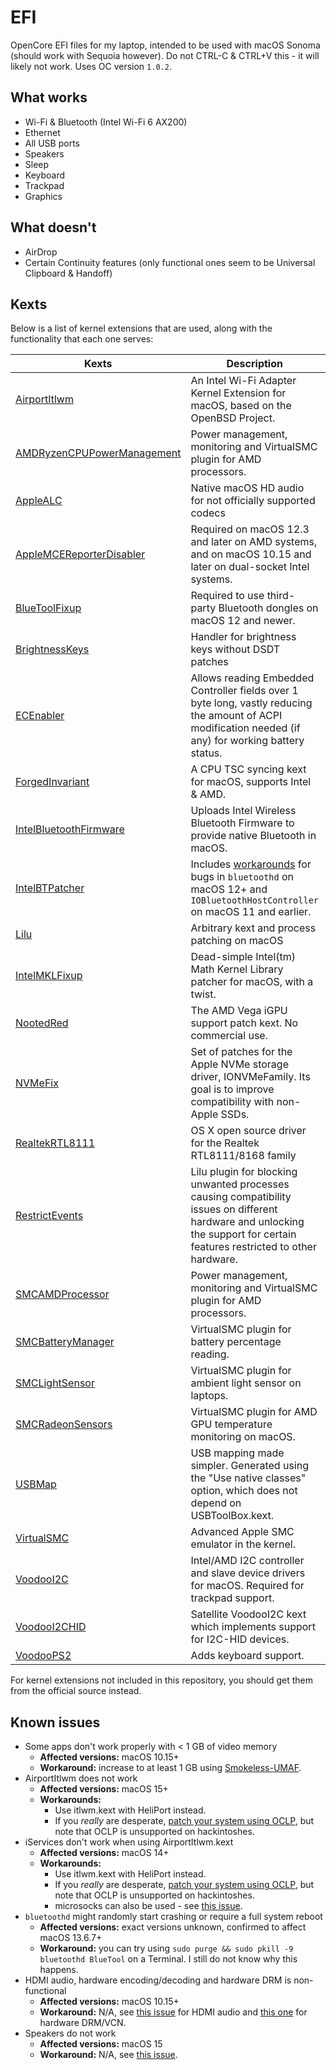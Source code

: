 # EFI
OpenCore EFI files for my laptop, intended to be used with macOS Sonoma (should work with Sequoia however). Do not CTRL-C & CTRL+V this - it will likely not work. Uses OC version `1.0.2`.

## What works
- Wi-Fi & Bluetooth (Intel Wi-Fi 6 AX200)
- Ethernet
- All USB ports
- Speakers
- Sleep
- Keyboard
- Trackpad
- Graphics

## What doesn't
- AirDrop
- Certain Continuity features (only functional ones seem to be Universal Clipboard & Handoff)

## Kexts
Below is a list of kernel extensions that are used, along with the functionality that each one serves:

| **Kexts**                                                                                                                 | **Description**                                                                                                                                                                                               | **Included** |
|---------------------------------------------------------------------------------------------------------------------------|---------------------------------------------------------------------------------------------------------------------------------------------------------------------------------------------------------------|--------------|
| [AirportItlwm](https://github.com/OpenIntelWireless/itlwm)                                                                | An Intel Wi-Fi Adapter Kernel Extension for macOS, based on the OpenBSD Project.                                                                                                                              | No           |
| [AMDRyzenCPUPowerManagement](https://github.com/trulyspinach/SMCAMDProcessor)                                             | Power management, monitoring and VirtualSMC plugin for AMD processors.                                                                                                                                        | Yes          |
| [AppleALC](https://github.com/Acidanthera/AppleALC)                                                                       | Native macOS HD audio for not officially supported codecs                                                                                                                                                     | Yes          |
| [AppleMCEReporterDisabler](https://github.com/acidanthera/bugtracker/files/3703498/AppleMCEReporterDisabler.kext.zip)     | Required on macOS 12.3 and later on AMD systems, and on macOS 10.15 and later on dual-socket Intel systems.                                                                                                   | Yes          |
| [BlueToolFixup](https://github.com/acidanthera/BrcmPatchRAM)                                                              | Required to use third-party Bluetooth dongles on macOS 12 and newer.                                                                                                                                          | Yes          |
| [BrightnessKeys](https://github.com/acidanthera/BrightnessKeys)                                                           | Handler for brightness keys without DSDT patches                                                                                                                                                              | Yes          |
| [ECEnabler](https://github.com/1Revenger1/ECEnabler)                                                                      | Allows reading Embedded Controller fields over 1 byte long, vastly reducing the amount of ACPI modification needed (if any) for working battery status.                                                       | Yes          |
| [ForgedInvariant](https://github.com/ChefKissInc/ForgedInvariant)                                                         | A CPU TSC syncing kext for macOS, supports Intel & AMD.                                                                                                                                                       | No           |
| [IntelBluetoothFirmware](https://github.com/OpenIntelWireless/IntelBluetoothFirmware)                                     | Uploads Intel Wireless Bluetooth Firmware to provide native Bluetooth in macOS.                                                                                                                               | Yes          |
| [IntelBTPatcher](https://github.com/OpenIntelWireless/IntelBluetoothFirmware)                                             | Includes [workarounds](https://openintelwireless.github.io/IntelBluetoothFirmware/FAQ.html#intelbtpatcher) for bugs in `bluetoothd` on macOS 12+ and `IOBluetoothHostController` on macOS 11 and earlier.      | Yes          |
| [Lilu](https://github.com/Acidanthera/Lilu)                                                                               | Arbitrary kext and process patching on macOS                                                                                                                                                                  | Yes          |
| [IntelMKLFixup](https://github.com/Carnations-Botanica/IntelMKLFixup)                                                     |  Dead-simple Intel(tm) Math Kernel Library patcher for macOS, with a twist. | Yes         |
| [NootedRed](https://github.com/ChefKissInc/NootedRed)                                                                     | The AMD Vega iGPU support patch kext. No commercial use.                                                                                                                                                      | No           |
| [NVMeFix](https://github.com/Acidanthera/NVMeFix)                                                                         | Set of patches for the Apple NVMe storage driver, IONVMeFamily. Its goal is to improve compatibility with non-Apple SSDs.                                                                                     | Yes          |
| [RealtekRTL8111](https://github.com/Mieze/RTL8111_driver_for_OS_X)                                                        | OS X open source driver for the Realtek RTL8111/8168 family                                                                                                                                                   | Yes          |
| [RestrictEvents](https://github.com/Acidanthera/RestrictEvents)                                                           | Lilu plugin for blocking unwanted processes causing compatibility issues on different hardware and unlocking the support for certain features restricted to other hardware.                                   | Yes          |
| [SMCAMDProcessor](https://github.com/trulyspinach/SMCAMDProcessor)                                                        | Power management, monitoring and VirtualSMC plugin for AMD processors.                                                                                                                                        | No           |
| [SMCBatteryManager](https://github.com/acidanthera/VirtualSMC)                                                            | VirtualSMC plugin for battery percentage reading.                                                                                                                                                             | Yes          |
| [SMCLightSensor](https://github.com/acidanthera/VirtualSMC)                                                               | VirtualSMC plugin for ambient light sensor on laptops.                                                                                                                                                        | Yes          |
| [SMCRadeonSensors](https://github.com/ChefKissInc/SMCRadeonSensors)                                                       | VirtualSMC plugin for AMD GPU temperature monitoring on macOS.                                                                                                                                                | Yes          |
| [USBMap](https://github.com/USBToolbox/tool)                                                                              | USB mapping made simpler. Generated using the "Use native classes" option, which does not depend on USBToolBox.kext.                                                                                          | Yes          |
| [VirtualSMC](https://github.com/Acidanthera/VirtualSMC)                                                                   | Advanced Apple SMC emulator in the kernel.                                                                                                                                                                    | Yes          |
| [VoodooI2C](https://github.com/VoodooI2C/VoodooI2C)                                                                       | Intel/AMD I2C controller and slave device drivers for macOS. Required for trackpad support.                                                                                                                   | Yes          |
| [VoodooI2CHID](https://github.com/VoodooI2C/VoodooI2C)                                                                    | Satellite VoodooI2C kext which implements support for I2C-HID devices.                                                                                                                                        | Yes          |
| [VoodooPS2](https://github.com/acidanthera/VoodooPS2)                                                                     | Adds keyboard support.                                                                                                                                                                                        | Yes          |

For kernel extensions not included in this repository, you should get them from the official source instead.

## Known issues
- Some apps don't work properly with < 1 GB of video memory
  - **Affected versions:** macOS 10.15+
  - **Workaround:** increase to at least 1 GB using [Smokeless-UMAF](https://github.com/DavidS95/Smokeless_UMAF).
- AirportItlwm does not work
  - **Affected versions:** macOS 15+
  - **Workarounds:**
    - Use itlwm.kext with HeliPort instead.
    - If you *really* are desperate, [patch your system using OCLP](https://github.com/OpenIntelWireless/itlwm/issues/1009), but note that OCLP is unsupported on hackintoshes. 
- iServices don't work when using AirportItlwm.kext
  - **Affected versions:** macOS 14+
  - **Workarounds:**
    - Use itlwm.kext with HeliPort instead.
    - If you *really* are desperate, [patch your system using OCLP](https://github.com/OpenIntelWireless/itlwm/issues/1009), but note that OCLP is unsupported on hackintoshes. 
    - microsocks can also be used - see [this issue](https://github.com/OpenIntelWireless/itlwm/issues/942).
- `bluetoothd` might randomly start crashing or require a full system reboot
  - **Affected versions:** exact versions unknown, confirmed to affect macOS 13.6.7+
  - **Workaround:** you can try using `sudo purge && sudo pkill -9 bluetoothd BlueTool` on a Terminal. I still do not know why this happens.
- HDMI audio, hardware encoding/decoding and hardware DRM is non-functional
  - **Affected versions:** macOS 10.15+
  - **Workaround:** N/A, see [this issue](https://github.com/ChefKissInc/NootedRed/issues/225) for HDMI audio and [this one](https://github.com/ChefKissInc/NootedRed/issues/28) for hardware DRM/VCN.
- Speakers do not work
  - **Affected versions:** macOS 15
  - **Workaround:** N/A, see [this issue](https://github.com/acidanthera/bugtracker/issues/2415).